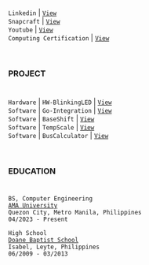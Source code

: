 #

`Linkedin` | [`View`](https://www.linkedin.com/in/kentlouisetonino) <br />
`Snapcraft` | [`View`](https://snapcraft.io/publisher/kentlouisetonino) <br />
`Youtube` | [`View`](https://www.youtube.com/@kentlouisetonino) <br />
`Computing Certification` | [`View`](https://github.com/kentlouisetonino/kentlouisetonino/blob/develop/certification/computing.md) <br />

<br />

### PROJECT 
# 

``Hardware`` | ``HW-BlinkingLED`` | [`View`](https://github.com/kentlouisetonino/hw-blinking-LED) <br />
`Software` | `Go-Integration` | [`View`](https://github.com/kentlouisetonino/go-integration) <br />
`Software` | `BaseShift` | [`View`](https://github.com/kentlouisetonino/baseshift) <br />
`Software` | `TempScale` | [`View`](https://github.com/kentlouisetonino/tempscale) <br />
`Software` | `BusCalculator` | [`View`](https://github.com/kentlouisetonino/bus-calculator) <br />

<br />

### EDUCATION 
# 

`BS, Computer Engineering` <br /> 
[`AMA University`](https://github.com/kentlouisetonino/kentlouisetonino/blob/develop/education/03-ama-university-oed.md) <br /> 
`Quezon City, Metro Manila, Philippines` <br /> 
`04/2023 - Present` <br />

`High School` <br /> 
[`Doane Baptist School`](https://github.com/kentlouisetonino/kentlouisetonino/blob/develop/education/01-doane-baptist-school-isabel.md) <br /> 
`Isabel, Leyte, Philippines` <br /> 
`06/2009 - 03/2013`
